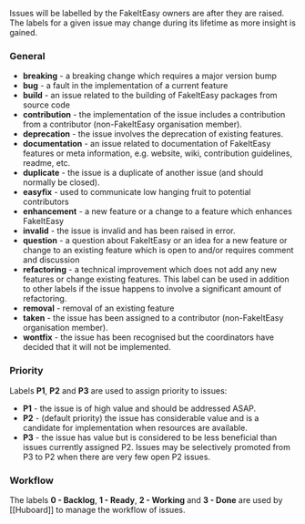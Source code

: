 Issues will be labelled by the FakeItEasy owners are after they are raised. The labels for a given issue may change during its lifetime as more insight is gained.

### General

* **breaking** - a breaking change which requires a major version bump
* **bug** - a fault in the implementation of a current feature
* **build** - an issue related to the building of FakeItEasy packages from source code
* **contribution** - the implementation of the issue includes a contribution from a contributor (non-FakeItEasy organisation member).
* **deprecation** - the issue involves the deprecation of existing features.
* **documentation** - an issue related to documentation of FakeItEasy features or meta information, e.g. website, wiki, contribution guidelines, readme, etc.
* **duplicate** - the issue is a duplicate of another issue (and should normally be closed).
* **easyfix** - used to communicate low hanging fruit to potential contributors
* **enhancement** - a new feature or a change to a feature which enhances FakeItEasy
* **invalid** - the issue is invalid and has been raised in error.
* **question** - a question about FakeItEasy or an idea for a new feature or change to an existing feature which  is open to and/or requires comment and discussion
* **refactoring** - a technical improvement which does not add any new features or change existing features. This label can be used in addition to other labels if the issue happens to involve a significant amount of refactoring.
* **removal** - removal of an existing feature
* **taken** - the issue has been assigned to a contributor (non-FakeItEasy organisation member).
* **wontfix** - the issue has been recognised but the coordinators have decided that it will not be implemented.

### Priority
Labels **P1**, **P2** and **P3** are used to assign priority to issues:

* **P1** - the issue is of high value and should be addressed ASAP.
* **P2** - (default priority) the issue has considerable value and is a candidate for implementation when resources are available.
* **P3** - the issue has value but is considered to be less beneficial than issues currently assigned P2. Issues may be selectively promoted from P3 to P2 when there are very few open P2 issues.

### Workflow
The labels **0 - Backlog**, **1 - Ready**, **2 - Working** and **3 - Done** are used by [[Huboard]] to manage the workflow of issues.